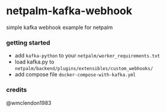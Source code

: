 # netpalm-kafka-webhook
simple kafka webhook example for netpalm

### getting started
- add ```kafka-python``` to your ```netpalm/worker_requirements.txt```
- load kafka.py to ```netpalm/backend/plugins/extensibles/custom_webhooks/```
- add compose file ```docker-compose-with-kafka.yml```

### credits
 @wmclendon1983
